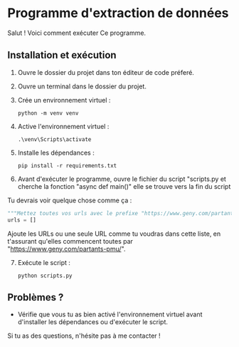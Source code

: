 # Programme d'extraction de données

Salut ! Voici comment exécuter Ce programme.

## Installation et exécution

1. Ouvre le dossier du projet dans ton éditeur de code préferé.

2. Ouvre un terminal dans le dossier du projet.

3. Crée un environnement virtuel :
   ```
   python -m venv venv
   ```

4. Active l'environnement virtuel :
   ```
   .\venv\Scripts\activate
   ```

5. Installe les dépendances :
   ```
   pip install -r requirements.txt
   ```

6. Avant d'exécuter le programme, ouvre le fichier du script "scripts.py et cherche la fonction "async def main()" elle se trouve vers la fin du script

Tu devrais voir quelque chose comme ça :

   ```python
   """Mettez toutes vos urls avec le prefixe "https://www.geny.com/partants-pmu/" Avant d'executer le programme"""
   urls = []
   ```

   Ajoute les URLs ou une seule URL comme tu voudras dans cette liste, en t'assurant qu'elles commencent toutes par "https://www.geny.com/partants-pmu/".

7. Exécute le script :
   ```
   python scripts.py
   ```

## Problèmes ?

- Vérifie que vous tu as bien activé l'environnement virtuel avant d'installer les dépendances ou d'exécuter le script.


Si tu as des questions, n'hésite pas à me contacter !